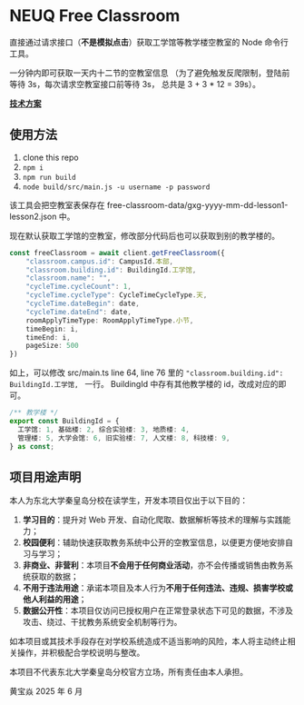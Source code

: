 # NEUQ Free Classroom

直接通过请求接口（**不是模拟点击**）获取工学馆等教学楼空教室的 Node 命令行工具。

一分钟内即可获取一天内十二节的空教室信息
（为了避免触发反爬限制，登陆前等待 3s，每次请求空教室接口前等待 3s，
总共是 3 + 3 * 12 = 39s）。

[**技术方案**](技术方案.md)

## 使用方法

1. clone this repo
2. `npm i`
3. `npm run build`
4. `node build/src/main.js -u username -p password`

该工具会把空教室表保存在 free-classroom-data/gxg-yyyy-mm-dd-lesson1-lesson2.json 中。

现在默认获取工学馆的空教室，修改部分代码后也可以获取到别的教学楼的。
```ts
const freeClassroom = await client.getFreeClassroom({
    "classroom.campus.id": CampusId.本部,
    "classroom.building.id": BuildingId.工学馆,
    "classroom.name": "",
    "cycleTime.cycleCount": 1,
    "cycleTime.cycleType": CycleTimeCycleType.天,
    "cycleTime.dateBegin": date,
    "cycleTime.dateEnd": date,
    roomApplyTimeType: RoomApplyTimeType.小节,
    timeBegin: i,
    timeEnd: i,
    pageSize: 500
})
```
如上，可以修改 src/main.ts line 64, line 76 里的 
`"classroom.building.id": BuildingId.工学馆, ` 一行。
BuildingId 中存有其他教学楼的 id，改成对应的即可。
```ts
/** 教学楼 */
export const BuildingId = {
  工学馆: 1, 基础楼: 2, 综合实验楼: 3, 地质楼: 4,
  管理楼: 5, 大学会馆: 6, 旧实验楼: 7, 人文楼: 8, 科技楼: 9,
} as const;
```

## 项目用途声明

本人为东北大学秦皇岛分校在读学生，开发本项目仅出于以下目的：

1. **学习目的**：提升对 Web 开发、自动化爬取、数据解析等技术的理解与实践能力；
2. **校园便利**：辅助快速获取教务系统中公开的空教室信息，以便更方便地安排自习与学习；
3. **非商业、非营利**：本项目**不会用于任何商业活动**，亦不会传播或销售由教务系统获取的数据；
4. **不用于违法用途**：承诺本项目及本人行为**不用于任何违法、违规、损害学校或他人利益的用途**；
5. **数据公开性**：本项目仅访问已授权用户在正常登录状态下可见的数据，不涉及攻击、绕过、干扰教务系统安全机制等行为。

如本项目或其技术手段存在对学校系统造成不适当影响的风险，本人将主动终止相关操作，并积极配合学校说明与整改。

本项目不代表东北大学秦皇岛分校官方立场，所有责任由本人承担。

黄宝焱
2025 年 6 月